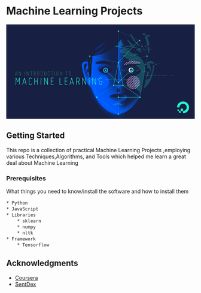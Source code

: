 # Machine Learning Projects

![ML](ml.png)
## Getting Started

This repo is a collection of practical Machine Learning Projects ,employing various Techniques,Algorithms, and Tools which helped me learn a great deal about Machine Learning

### Prerequisites

What things you need to know/install the software and how to install them

```
* Python
* JavaScript
* Libraries 
	* sklearn
	* numpy
	* nltk
* Framework
	* Tensorflow
```


## Acknowledgments

* [Coursera](coursera.org)
* [SentDex](https://www.youtube.com/user/sentdex)

